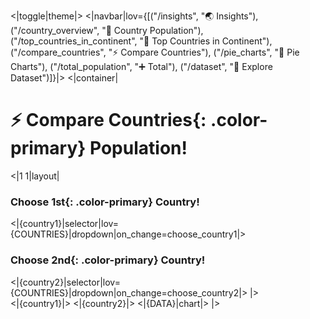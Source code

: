 <|toggle|theme|>
<|navbar|lov={[("/insights", "🌏 Insights"), ("/country_overview", "🎄 Country Population"), ("/top_countries_in_continent", "💯 Top Countries in Continent"), ("/compare_countries", "⚡ Compare Countries"), ("/pie_charts", "🥧 Pie Charts"), ("/total_population", "➕ Total"), ("/dataset", "📅 Explore Dataset")]}|>
<|container|

# ⚡ Compare **Countries**{: .color-primary} Population!

<|1 1|layout|

### Choose **1st**{: .color-primary} Country!

<|{country1}|selector|lov={COUNTRIES}|dropdown|on_change=choose_country1|>

### Choose **2nd**{: .color-primary} Country!

<|{country2}|selector|lov={COUNTRIES}|dropdown|on_change=choose_country2|>
|>
<br />
<|{country1}|>
<|{country2}|>
<|{DATA}|chart|>
|>
